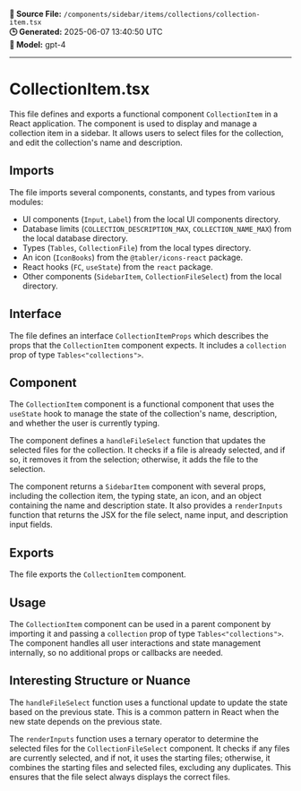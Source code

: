 **📄 Source File:** `/components/sidebar/items/collections/collection-item.tsx`  
**🕒 Generated:** 2025-06-07 13:40:50 UTC  
**🤖 Model:** gpt-4

---

# CollectionItem.tsx

This file defines and exports a functional component `CollectionItem` in a React application. The component is used to display and manage a collection item in a sidebar. It allows users to select files for the collection, and edit the collection's name and description.

## Imports

The file imports several components, constants, and types from various modules:

- UI components (`Input`, `Label`) from the local UI components directory.
- Database limits (`COLLECTION_DESCRIPTION_MAX`, `COLLECTION_NAME_MAX`) from the local database directory.
- Types (`Tables`, `CollectionFile`) from the local types directory.
- An icon (`IconBooks`) from the `@tabler/icons-react` package.
- React hooks (`FC`, `useState`) from the `react` package.
- Other components (`SidebarItem`, `CollectionFileSelect`) from the local directory.

## Interface

The file defines an interface `CollectionItemProps` which describes the props that the `CollectionItem` component expects. It includes a `collection` prop of type `Tables<"collections">`.

## Component

The `CollectionItem` component is a functional component that uses the `useState` hook to manage the state of the collection's name, description, and whether the user is currently typing.

The component defines a `handleFileSelect` function that updates the selected files for the collection. It checks if a file is already selected, and if so, it removes it from the selection; otherwise, it adds the file to the selection.

The component returns a `SidebarItem` component with several props, including the collection item, the typing state, an icon, and an object containing the name and description state. It also provides a `renderInputs` function that returns the JSX for the file select, name input, and description input fields.

## Exports

The file exports the `CollectionItem` component.

## Usage

The `CollectionItem` component can be used in a parent component by importing it and passing a `collection` prop of type `Tables<"collections">`. The component handles all user interactions and state management internally, so no additional props or callbacks are needed.

## Interesting Structure or Nuance

The `handleFileSelect` function uses a functional update to update the state based on the previous state. This is a common pattern in React when the new state depends on the previous state.

The `renderInputs` function uses a ternary operator to determine the selected files for the `CollectionFileSelect` component. It checks if any files are currently selected, and if not, it uses the starting files; otherwise, it combines the starting files and selected files, excluding any duplicates. This ensures that the file select always displays the correct files.